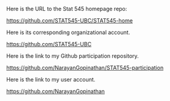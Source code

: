 Here is the URL to the Stat 545 homepage repo: 

https://github.com/STAT545-UBC/STAT545-home

Here is its  corresponding organizational account.

https://github.com/STAT545-UBC

Here is the link to my Github participation repository.

https://github.com/NarayanGopinathan/STAT545-participation

Here is the  link to my user account.

https://github.com/NarayanGopinathan
